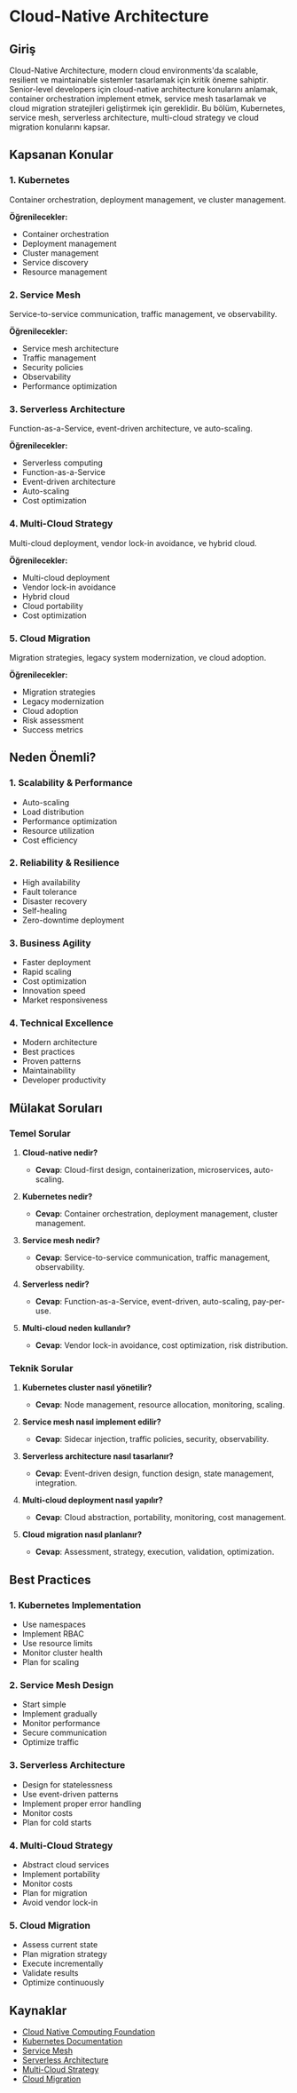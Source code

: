 # Cloud-Native Architecture

## Giriş

Cloud-Native Architecture, modern cloud environments'da scalable, resilient ve maintainable sistemler tasarlamak için kritik öneme sahiptir. Senior-level developers için cloud-native architecture konularını anlamak, container orchestration implement etmek, service mesh tasarlamak ve cloud migration stratejileri geliştirmek için gereklidir. Bu bölüm, Kubernetes, service mesh, serverless architecture, multi-cloud strategy ve cloud migration konularını kapsar.

## Kapsanan Konular

### 1. Kubernetes
Container orchestration, deployment management, ve cluster management.

**Öğrenilecekler:**
- Container orchestration
- Deployment management
- Cluster management
- Service discovery
- Resource management

### 2. Service Mesh
Service-to-service communication, traffic management, ve observability.

**Öğrenilecekler:**
- Service mesh architecture
- Traffic management
- Security policies
- Observability
- Performance optimization

### 3. Serverless Architecture
Function-as-a-Service, event-driven architecture, ve auto-scaling.

**Öğrenilecekler:**
- Serverless computing
- Function-as-a-Service
- Event-driven architecture
- Auto-scaling
- Cost optimization

### 4. Multi-Cloud Strategy
Multi-cloud deployment, vendor lock-in avoidance, ve hybrid cloud.

**Öğrenilecekler:**
- Multi-cloud deployment
- Vendor lock-in avoidance
- Hybrid cloud
- Cloud portability
- Cost optimization

### 5. Cloud Migration
Migration strategies, legacy system modernization, ve cloud adoption.

**Öğrenilecekler:**
- Migration strategies
- Legacy modernization
- Cloud adoption
- Risk assessment
- Success metrics

## Neden Önemli?

### 1. **Scalability & Performance**
- Auto-scaling
- Load distribution
- Performance optimization
- Resource utilization
- Cost efficiency

### 2. **Reliability & Resilience**
- High availability
- Fault tolerance
- Disaster recovery
- Self-healing
- Zero-downtime deployment

### 3. **Business Agility**
- Faster deployment
- Rapid scaling
- Cost optimization
- Innovation speed
- Market responsiveness

### 4. **Technical Excellence**
- Modern architecture
- Best practices
- Proven patterns
- Maintainability
- Developer productivity

## Mülakat Soruları

### Temel Sorular

1. **Cloud-native nedir?**
   - **Cevap**: Cloud-first design, containerization, microservices, auto-scaling.

2. **Kubernetes nedir?**
   - **Cevap**: Container orchestration, deployment management, cluster management.

3. **Service mesh nedir?**
   - **Cevap**: Service-to-service communication, traffic management, observability.

4. **Serverless nedir?**
   - **Cevap**: Function-as-a-Service, event-driven, auto-scaling, pay-per-use.

5. **Multi-cloud neden kullanılır?**
   - **Cevap**: Vendor lock-in avoidance, cost optimization, risk distribution.

### Teknik Sorular

1. **Kubernetes cluster nasıl yönetilir?**
   - **Cevap**: Node management, resource allocation, monitoring, scaling.

2. **Service mesh nasıl implement edilir?**
   - **Cevap**: Sidecar injection, traffic policies, security, observability.

3. **Serverless architecture nasıl tasarlanır?**
   - **Cevap**: Event-driven design, function design, state management, integration.

4. **Multi-cloud deployment nasıl yapılır?**
   - **Cevap**: Cloud abstraction, portability, monitoring, cost management.

5. **Cloud migration nasıl planlanır?**
   - **Cevap**: Assessment, strategy, execution, validation, optimization.

## Best Practices

### 1. **Kubernetes Implementation**
- Use namespaces
- Implement RBAC
- Use resource limits
- Monitor cluster health
- Plan for scaling

### 2. **Service Mesh Design**
- Start simple
- Implement gradually
- Monitor performance
- Secure communication
- Optimize traffic

### 3. **Serverless Architecture**
- Design for statelessness
- Use event-driven patterns
- Implement proper error handling
- Monitor costs
- Plan for cold starts

### 4. **Multi-Cloud Strategy**
- Abstract cloud services
- Implement portability
- Monitor costs
- Plan for migration
- Avoid vendor lock-in

### 5. **Cloud Migration**
- Assess current state
- Plan migration strategy
- Execute incrementally
- Validate results
- Optimize continuously

## Kaynaklar

- [Cloud Native Computing Foundation](https://www.cncf.io/)
- [Kubernetes Documentation](https://kubernetes.io/docs/)
- [Service Mesh](https://istio.io/)
- [Serverless Architecture](https://aws.amazon.com/serverless/)
- [Multi-Cloud Strategy](https://cloud.google.com/solutions/multi-cloud)
- [Cloud Migration](https://docs.microsoft.com/en-us/azure/cloud-adoption-framework/)
